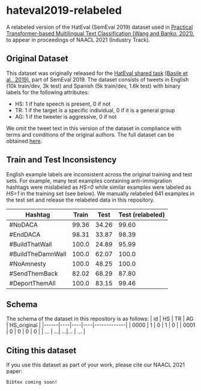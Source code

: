 # hateval2019-relabeled
A relabeled version of the HatEval (SemEval 2019) dataset used in [Practical Transformer-based Multilingual Text Classification \(Wang and Banko, 2021\)](./Practical_Transformer_based_Multilingual_Text_Classification.pdf), to appear in proceedings of NAACL 2021 (Industry Track).

## Original Dataset
This dataset was originally released for the [HatEval shared task](https://competitions.codalab.org/competitions/19935) [(Basile et al., 2019)](https://www.aclweb.org/anthology/S19-2007.pdf), part of SemEval 2019. The dataset consists of tweets in English (10k train/dev, 3k test) and Spanish (5k train/dev, 1.6k test) with binary labels for the following attributes:
- HS: 1 if hate speech is present, 0 if not
- TR: 1 if the target is a specific individual, 0 if it is a general group
- AG: 1 if the tweeter is aggressive, 0 if not

We omit the tweet text in this version of the dataset in compliance with terms and conditions of the original authors. The full dataset can be obtained [here](http://hatespeech.di.unito.it/hateval.html).

## Train and Test Inconsistency
English example labels are inconsistent across the original training and test sets. For example, many test examples containing anti-immigration hashtags were mislabeled as _HS=0_ while similar examples were labeled as _HS=1_ in the training set (see below). We manually relabeled 641 examples in the test set and release the relabeled data in this repository. 

| Hashtag   | Train | Test | Test (relabeled) |
|--------------------|----------------|---------------|----------------------|
| \#NoDACA           | 99.36          | 34.26         | 99.60                |
| \#EndDACA          | 98.31          | 33.87         | 98.39                |
| \#BuildThatWall    | 100.0          | 24.89         | 95.99                |
| \#BuildTheDamnWall | 100.0          | 62.07         | 100.0                |
| \#NoAmnesty        | 100.0          | 48.25         | 100.0                |
| \#SendThemBack     | 82.02          | 68.29         | 87.80                |
| \#DeportThemAll    | 100.0          | 83.15         | 99.46                |


## Schema
The schema of the dataset in this repository is as follows:
| id   | HS | TR | AG | HS_original |
|------|----|----|----|-------------|
| 0000 | 1  | 0  | 1  | 0           |
| 0001 | 0  | 0  | 0  | 0           |
| ...  | ...| ...|... | ...         |

## Citing this dataset
If you use this dataset as part of your work, please cite our NAACL 2021 paper:
```
Bibtex coming soon!
```
